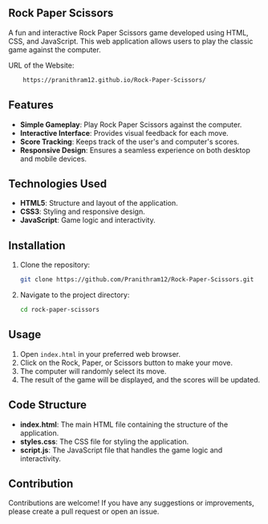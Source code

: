 ## Rock Paper Scissors

A fun and interactive Rock Paper Scissors game developed using HTML, CSS, and JavaScript. This web application allows users to play the classic game against the computer.

URL of the Website:
```bash
    https://pranithram12.github.io/Rock-Paper-Scissors/
```

## Features

- **Simple Gameplay**: Play Rock Paper Scissors against the computer.
- **Interactive Interface**: Provides visual feedback for each move.
- **Score Tracking**: Keeps track of the user's and computer's scores.
- **Responsive Design**: Ensures a seamless experience on both desktop and mobile devices.

## Technologies Used

- **HTML5**: Structure and layout of the application.
- **CSS3**: Styling and responsive design.
- **JavaScript**: Game logic and interactivity.

## Installation

1. Clone the repository:
    ```bash
    git clone https://github.com/Pranithram12/Rock-Paper-Scissors.git
    ```
2. Navigate to the project directory:
    ```bash
    cd rock-paper-scissors
    ```

## Usage

1. Open `index.html` in your preferred web browser.
2. Click on the Rock, Paper, or Scissors button to make your move.
3. The computer will randomly select its move.
4. The result of the game will be displayed, and the scores will be updated.

## Code Structure

- **index.html**: The main HTML file containing the structure of the application.
- **styles.css**: The CSS file for styling the application.
- **script.js**: The JavaScript file that handles the game logic and interactivity.

## Contribution
Contributions are welcome! If you have any suggestions or improvements, please create a pull request or open an issue.
